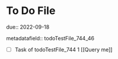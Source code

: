 # To Do File

due:: 2022-09-18

metadatafield:: todoTestFile_744_46

- [ ] Task of todoTestFile_744 1 [[Query me]]
